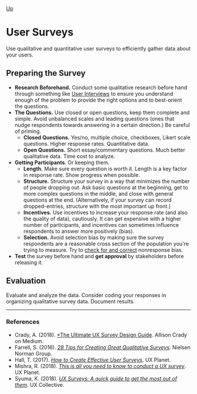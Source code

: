 [Up](../README.md)

# User Surveys
Use qualitative and quantitative user surveys to efficiently gather data about your users.

## Preparing the Survey
- **Research Beforehand.** Conduct some qualitative research before hand through something like [User Interviews](user-interviews.md) to ensure you understand enough of the problem to provide the right options and to best-orient the questions.
- **The Questions.** Use closed or open questions, keep them complete and simple. Avoid unbalanced scales and leading questions (ones that nudge respondents towards answering in a certain direction.) Be careful of priming.
    - **Closed Questions.** Yes/no, multiple choice, checkboxes, Likert scale questions. Higher response rates. Quantitative data.
    - **Open Questions.** Short essay/commentary questions. Much better qualitative data. Time cost to analyze.
- **Getting Participants**. Or keeping them.
    - **Length.** Make sure every question is worth it. Length is a key factor in response rate. Show progress when possible.
    - **Structure.** Structure your survey in a way that minimizes the number of people dropping out. Ask basic questions at the beginning, get to more complex questions in the middle, and close with general questions at the end. (Alternatively, if your survey can record dropped-entries, structure with the most important up front.)
    - **Incentives.** Use incentives to increase your response rate (and also the quality of data), cautiously. It can get expensive with a higher number of participants, and incentives can sometimes influence respondents to answer more positively (bias).
    - **Selection.** Avoid selection bias by making sure the survey respondents are a reasonable cross section of the population you're trying to measure. Try to [check for and correct](https://www150.statcan.gc.ca/n1/pub/12-539-x/2009001/response-reponse-eng.htm) nonresponse bias.
- **Test** the survey before hand and **get approval** by stakeholders before releasing it.

## Evaluation
Evaluate and analyze the data. Consider coding your responses in organizing qualitative survey data. Document results.

---

### References
- Crady, A. (2018). [*The Ultimate UX Survey Design Guide](https://medium.com/@allisoncrady/designing-iterating-analyzing-user-surveys-for-product-impact-5771fc1cdd7a). Allison Crady on Medium.
- Farrell, S. (2016). [*28 Tips for Creating Great Qualitative Surveys*](https://www.nngroup.com/articles/qualitative-surveys/). Nielsen Norman Group.
- Hall, T. (2017). [*How to Create Effective User Surveys*](https://uxplanet.org/how-to-create-effective-user-surveys-1cea4b06ff76). UX Planet.
- Mishra, R. (2018). [*This is all you need to know to conduct a UX survey*](https://uxplanet.org/this-is-all-you-need-to-know-to-conduct-a-ux-survey-50400af45920). UX Planet.
- Syuma, K. (2018). [*UX Surveys: A quick guide to get the most out of them*](https://uxdesign.cc/ux-surveys-a-quick-guide-to-get-the-most-out-of-them-1889d136be6a). UX Collective.